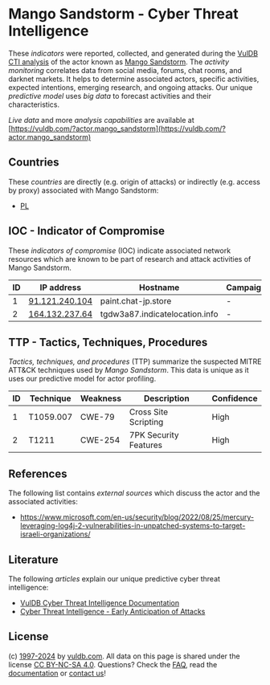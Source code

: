 # Mango Sandstorm - Cyber Threat Intelligence

These _indicators_ were reported, collected, and generated during the [VulDB CTI analysis](https://vuldb.com/?kb.cti) of the actor known as [Mango Sandstorm](https://vuldb.com/?actor.mango_sandstorm). The _activity monitoring_ correlates data from social media, forums, chat rooms, and darknet markets. It helps to determine associated actors, specific activities, expected intentions, emerging research, and ongoing attacks. Our unique _predictive model_ uses _big data_ to forecast activities and their characteristics.

_Live data_ and more _analysis capabilities_ are available at [https://vuldb.com/?actor.mango_sandstorm](https://vuldb.com/?actor.mango_sandstorm)

## Countries

These _countries_ are directly (e.g. origin of attacks) or indirectly (e.g. access by proxy) associated with Mango Sandstorm:

* [PL](https://vuldb.com/?country.pl)

## IOC - Indicator of Compromise

These _indicators of compromise_ (IOC) indicate associated network resources which are known to be part of research and attack activities of Mango Sandstorm.

ID | IP address | Hostname | Campaign | Confidence
-- | ---------- | -------- | -------- | ----------
1 | [91.121.240.104](https://vuldb.com/?ip.91.121.240.104) | paint.chat-jp.store | - | High
2 | [164.132.237.64](https://vuldb.com/?ip.164.132.237.64) | tgdw3a87.indicatelocation.info | - | High

## TTP - Tactics, Techniques, Procedures

_Tactics, techniques, and procedures_ (TTP) summarize the suspected MITRE ATT&CK techniques used by _Mango Sandstorm_. This data is unique as it uses our predictive model for actor profiling.

ID | Technique | Weakness | Description | Confidence
-- | --------- | -------- | ----------- | ----------
1 | T1059.007 | CWE-79 | Cross Site Scripting | High
2 | T1211 | CWE-254 | 7PK Security Features | High

## References

The following list contains _external sources_ which discuss the actor and the associated activities:

* https://www.microsoft.com/en-us/security/blog/2022/08/25/mercury-leveraging-log4j-2-vulnerabilities-in-unpatched-systems-to-target-israeli-organizations/

## Literature

The following _articles_ explain our unique predictive cyber threat intelligence:

* [VulDB Cyber Threat Intelligence Documentation](https://vuldb.com/?kb.cti)
* [Cyber Threat Intelligence - Early Anticipation of Attacks](https://www.scip.ch/en/?labs.20201022)

## License

(c) [1997-2024](https://vuldb.com/?kb.changelog) by [vuldb.com](https://vuldb.com/?kb.about). All data on this page is shared under the license [CC BY-NC-SA 4.0](https://creativecommons.org/licenses/by-nc-sa/4.0/). Questions? Check the [FAQ](https://vuldb.com/?kb.faq), read the [documentation](https://vuldb.com/?kb) or [contact us](https://vuldb.com/?contact)!
